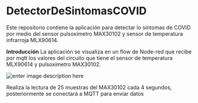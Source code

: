 # DetectorDeSintomasCOVID
Este repositorio contiene la aplicación para detectar lo síntomas de COVID por medio del sensor pulsoxímetro MAX30102 y sensor de temperatura infrarroja MLX90614.

**Introducción**
La aplicación se visualiza en un flow de Node-red que recibe por mqtt los valores del circuito que tiene el sensor de temperatura MLX90614 y pulsoximetro MAX30102.

![enter image description here](Escririo)





Realiza la lectura de 25 muestras del MAX30102 cada 4 segundos, posteriormente se conectará a MQTT para enviar datos
